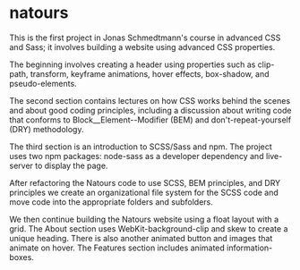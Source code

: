 # natours

This is the first project in Jonas Schmedtmann's course in advanced CSS and Sass; it involves building a website using advanced CSS properties.

The beginning involves creating a header using properties such as clip-path, transform, keyframe animations, hover effects, box-shadow, and pseudo-elements.

The second section contains lectures on how CSS works behind the scenes and about good coding principles, including a discussion about writing code that conforms to Block__Element--Modifier (BEM) and don't-repeat-yourself (DRY) methodology.

The third section is an introduction to SCSS/Sass and npm. The project uses two npm packages: node-sass as a developer dependency and live-server to display the page.

After refactoring the Natours code to use SCSS, BEM principles, and DRY principles we create an organizational file system for the SCSS code and move code into the appropriate folders and subfolders.

We then continue building the Natours website using a float layout with a grid. The About section uses WebKit-background-clip and skew to create a unique heading. There is also another animated button and images that animate on hover. The Features section includes animated information-boxes.
